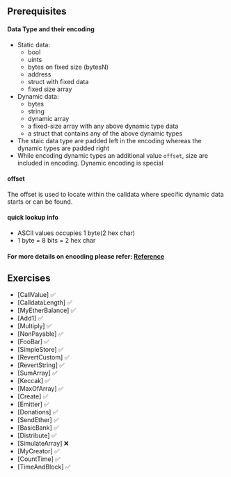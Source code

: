 ## Prerequisites
#### Data Type and their encoding
  - Static data:
    - bool
    - uints
    - bytes on fixed size (bytesN)
    - address
    - struct with fixed data
    - fixed size array
  - Dynamic data:
    - bytes
    - string
    - dynamic array
    - a fixed-size array with any above dynamic type data
    - a struct that contains any of the above dynamic types
  - The staic data type are padded left in the encoding whereas the dynamic types are padded right
  - While encoding dynamic types an additional value `offset`, size are included in encoding. Dynamic encoding is special
#### offset
The offset is used to locate within the calldata where specific dynamic data starts or can be found.

#### quick lookup info
- ASCII values occupies 1 byte(2 hex char)
- 1 byte = 8 bits = 2 hex char
#### For more details on encoding please refer: [Reference](https://www.rareskills.io/post/abi-encoding)

## Exercises
- [CallValue] ✅
- [CalldataLength] ✅
- [MyEtherBalance] ✅
- [Add1] ✅
- [Multiply] ✅
- [NonPayable] ✅
- [FooBar] ✅
- [SimpleStore] ✅
- [RevertCustom] ✅
- [RevertString] ✅
- [SumArray] ✅
- [Keccak] ✅
- [MaxOfArray] ✅
- [Create] ✅
- [Emitter] ✅
- [Donations] ✅
- [SendEther] ✅
- [BasicBank] ✅
- [Distribute] ✅
- [SimulateArray] ❌
- [MyCreator] ✅
- [CountTime] ✅
- [TimeAndBlock] ✅



